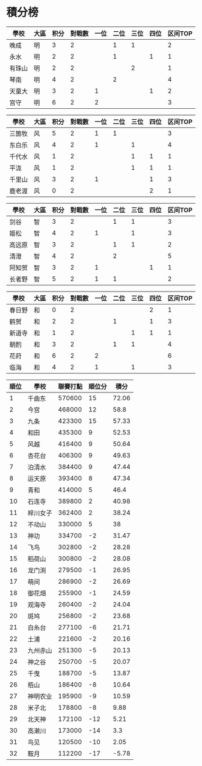 # 積分榜

| 學校   | 大區 | 积分 | 對戰數 | 一位 | 二位 | 三位 | 四位 | 区间TOP |
| ------ | ---- | ---- | ------ | ---- | ---- | ---- | ---- | ------- |
| 晚成   | 明   | 3    | 2      |      | 1    | 1    |      | 2       |
| 永水   | 明   | 2    | 2      |      |1     |      | 1    | 1       |
| 有珠山 | 明   | 2    | 2      |      |      | 2    |      | 1       |
| 琴南   | 明   | 4    | 2      |      | 2    |      |      | 4       |
| 天童大 | 明   | 3    | 2      | 1     |      |      |  1   | 2       |
| 宫守   | 明   | 6    | 2      | 2    |      |      |      | 3       |

| 學校   | 大區 | 积分 | 對戰數 | 一位 | 二位 | 三位 | 四位 | 区间TOP |
| ------ | ---- | ---- | ------ | ---- | ---- | ---- | ---- | ------- |
| 三箇牧 | 风   | 5    | 2      | 1    |1     |      |      | 3       |
| 东白乐 | 风   | 4    | 2      | 1    |      | 1    |      | 4       |
| 千代水 | 风   | 1    | 2      |      |      | 1    | 1    | 1       |
| 平泷   | 风   | 1    | 2      |      |      |1     | 1    | 1       |
| 千里山 | 风   | 3    | 2      | 1    |      |      | 1    | 3       |
| 鹿老渡 | 风   | 0    | 2      |      |      |      | 2    | 1       |

| 學校   | 大區 | 积分 | 對戰數 | 一位 | 二位 | 三位 | 四位 | 区间TOP |
| ------ | ---- | ---- | ------ | ---- | ---- | ---- | ---- | ------- |
| 剑谷   | 智   | 3    | 2      |      | 1    | 1    |      | 3       |
| 姬松   | 智   | 4    | 2      | 1    |      | 1    |      | 3       |
| 高远原 | 智   | 3    | 2      |      | 1    | 1    |      | 2       |
| 清澄   | 智   | 4    | 2      |      | 2    |      |      | 5       |
| 阿知贺 | 智   | 3    | 2      | 1    |      |      | 1    | 1       |
| 长者野 | 智   | 5    | 2      | 1    | 1    |      |      |2       |

| 學校   | 大區 | 积分 | 對戰數 | 一位 | 二位 | 三位 | 四位 | 区间TOP |
| ------ | ---- | ---- | ------ | ---- | ---- | ---- | ---- | ------- |
| 春日野 | 和   | 0    | 2      |      |      |      | 2   | 1       |
| 鹤贺   | 和   | 2    | 2      |      | 1    |      | 1    | 3       |
| 新道寺 | 和   | 1    | 2      |      |      |1     | 1    | 1       |
| 朝酌   | 和   | 3    | 2      |      | 1    |1     |      | 4       |
| 花莳   | 和   | 6    | 2      | 2    |      |      |      | 6       |
| 临海   | 和   | 4    | 2      | 1    |      | 1    |      | 3       |

順位|學校|聯賽打點|順位分|積分
-|-|-|-|-
1|千曲东|570600|15|72.06
2|今宫|468000|12|58.8
3|九条|423300|15|57.33
4|和田|435300|9|52.53
5|风越|416400|9|50.64
6|杏花台|406300|9|49.63
7|泊清水|384400|9|47.44
8|运天原|393400|8|47.34
9|青和|414000|5|46.4
10|石连寺|389800|2|40.98
11|梓川女子|362400|2|38.24
12|不动山|330000|5|38
13|神功|334700|-2|31.47
14|飞鸟|302800|-2|28.28
15|稻荷山|300800|-2|28.08
16|龙门渕|279500|-1|26.95
17|萌间|286900|-2|26.69
18|御花畑|255900|-1|24.59
19|观海寺|260400|-2|24.04
20|斑鸠|256800|-2|23.68
21|白糸台|277100|-6|21.71
22|土浦|221600|-2|20.16
23|九州赤山|251300|-5|20.13
24|神之谷|250700|-5|20.07
25|千曳|188700|-5|13.87
26|栢山|186400|-8|10.64
27|神明农业|195900|-9|10.59
28|米子北|178800|-8|9.88
29|北天神|172100|-12|5.21
30|高濑川|173000|-14|3.3
31|鸟见|120500|-10|2.05
32|鞍月|112200|-17|-5.78
